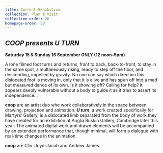 ```yaml
---
title: Current Exhibition
collection: Plan a Visit
collection-order: 20
homepage-order: 50
---
```


## <cite>COOP presents U TURN</cite>

**Saturday 15 &amp; Sunday 16 September ONLY (12 noon&ndash;5pm)**

A lone filmed foot turns and returns, front to back, back-to-front, to stay in the same spot, simultaneously rising, ready to step off the floor, and descending, impelled by gravity. No one can say which direction this dislocated foot is moving in, only that it is alive and has spun off into a mad but measured dance of its own. Is it showing off? Calling for help? It appears deeply vulnerable without a body to guide it as it tries to assert its independence&hellip;

<strong>coop</strong> are an artist duo who work collaboratively in the space between drawing, projection and animation. <strong><cite>U turn</cite></strong>, a work created specifically for Martyrs&rsquo; Gallery, is a dislocated limb separated from the body of work they have created for an exhibition at Anglia Ruskin Gallery, Cambridge later this year. The animated digital work and drawn elements will be accompanied by an extended performance that, though minimal, will form a dialogue with real-time changes in the animation.

<strong>coop</strong> are Clio Lloyd-Jacob and Andrew James.